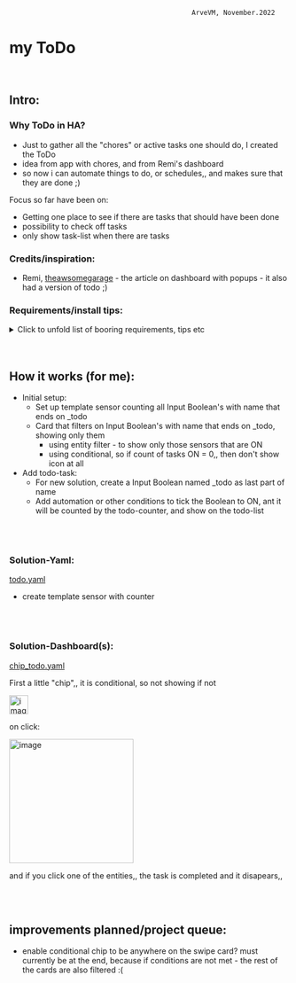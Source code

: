                                                   ArveVM, November.2022
# my ToDo

<br />

## Intro:
### Why ToDo in HA? 
- Just to gather all the "chores" or active tasks one should do, I created the ToDo
- idea from app with chores, and from Remi's dashboard
- so now i can automate things to do, or schedules,, and makes sure that they are done  ;)

Focus so far have been on: 
- Getting one place to see if there are tasks that should have been done
- possibility to check off tasks
- only show task-list when there are tasks

### Credits/inspiration:
- Remi, [theawsomegarage](https://theawesomegarage.com/)  - the article on dashboard with popups - it also had a version of todo ;)

### Requirements/install tips:
<details>
  <summary> Click to unfold list of booring requirements, tips etc </summary>
  
  #### Functionality required (other than what is builtin in my version of HA):
  - HACS: browser mod - for popup-functionality (now updated to browser_mod v2)
  - HACS: custom:button-card
  - HACS: custom:auto-entities
  Optional
  - Dashboard:
    * yaml-dashboard (but you can copy dashboard-code to UI-dashboard/card 
  
  <br />
 
  #### To install you should:
  - first set up packages/solutions as specified elsewhere in my brilliant documentation. 
  - then copy the 'solutions.yaml'-file specified below into a folder where it will be loaded as part of packages at next restart
  - copy and insert code for card whereever suitable for your installation
  - redo/change to your naming standards  :)
  
  <br />
  
  #### template-editor test-code:
  nah,,
  
  <br />

  #### Other info:
  nah,,
  
  
</details>

<br />
<br />

## How it works (for me):
- Initial setup:
  - Set up template sensor counting all Input Boolean's with name that ends on _todo
  - Card that filters on Input Boolean's with name that ends on _todo, showing only them
    - using entity filter - to show only those sensors that are ON
    - using conditional, so if count of tasks ON = 0,, then don't show icon at all
- Add todo-task:
  - For new solution, create a Input Boolean named _todo as last part of name
  - Add automation or other conditions to tick the Boolean to ON, ant it will be counted by the todo-counter, and show on the todo-list

<br />
<br />

### Solution-Yaml:
[todo.yaml](todo.yaml)
- create template sensor with counter 

<br />
<br />

### Solution-Dashboard(s):
[chip_todo.yaml](https://github.com/ArveVM/HomeAssistantConfig4/blob/master/avm_yaml/dashboard/cards/chip_todo.yaml)

First a little "chip",, it is conditional, so not showing if not

<img width="34" alt="image" src="https://user-images.githubusercontent.com/96014323/200069238-fc690ec6-0906-4e30-97ac-4ed030c75cba.png">

<br />

on click:

<img width="224" alt="image" src="https://user-images.githubusercontent.com/96014323/200069443-af889bbc-06ce-4e61-b2ad-f76de935487d.png">

and if you click one of the entities,, the task is completed and it disapears,,


<br />
<br />


## improvements planned/project queue:
- enable conditional chip to be anywhere on the swipe card?  must currently be at the end, because if conditions are not met - the rest of the cards are also filtered :(




